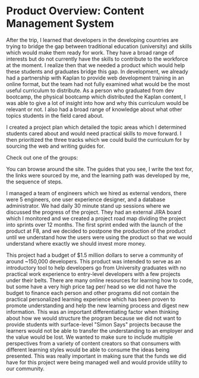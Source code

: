 # Product Overview: Content Management System

After the trip, I learned that developers in the developing countries are trying to bridge the gap between traditional education (university) and skills which would make them ready for work. They have a broad range of interests but do not currently have the skills to contribute to the workforce at the moment. I realize then that we needed a product which would help these students and graduates bridge this gap. In development, we already had a partnership with Kaplan to provide web development training in an online format, but the team had not fully examined what would be the most useful curriculum to distribute. As a person who graduated from dev bootcamp, the physical bootcamp which distributed the Kaplan content, I was able to give a lot of insight into how and why this curriculum would be relevant or not. I also had a broad range of knowledge about what other topics students in the field cared about.

I created a project plan which detailed the topic areas which I determined students cared about and would need practical skills to move forward. I then prioritized the three tracks which we could build the curriculum for by sourcing the web and writing guides for.

Check out one of the groups:

You can browse around the site. The guides that you see, I write the text for, the links were sourced by me, and the learning path was developed by me, the sequence of steps.

I managed a team of engineers which we hired as external vendors, there were 5 engineers, one user experience designer, and a database administrator. We had daily 30 minute stand up sessions where we discussed the progress of the project. They had an external JIRA board which I monitored and we created a project road map dividing the project into sprints over 12 months. The first sprint ended with the launch of the product at F8, and we decided to postpone the production of the product until we understand how the users were using the product so that we would understand where exactly we should invest more money.

This project had a budget of $1.5 million dollars to serve a community of around ~150,000 developers. This product was intended to serve as an introductory tool to help developers go from University graduates with no practical work experience to entry-level developers with a few projects under their belts. There are many online resources for learning how to code, but some have a very high price tag per/ head so we did not have the budget to finance each person and other programs did not contain the practical personalized learning experience which has been proven to promote understanding and help the new learning process and digest new information. This was an important differentiating factor when thinking about how we would structure the program because we did not want to provide students with surface-level "Simon Says" projects because the learners would not be able to transfer the understanding to an employer and the value would be lost. We wanted to make sure to include multiple perspectives from a variety of content creators so that consumers with different learning styles would be able to consume the ideas being presented. This was really important in making sure that the funds we did have for this project were being managed well and would provide utility to our community.
